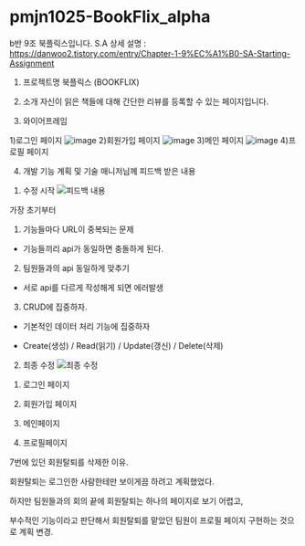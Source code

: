 # pmjn1025-BookFlix_alpha
b반 9조 북플릭스입니다.
S.A 상세 설명 : https://danwoo2.tistory.com/entry/Chapter-1-9%EC%A1%B0-SA-Starting-Assignment

1.  프로젝트명
북플릭스 (BOOKFLIX) 

2. 소개
자신이 읽은 책들에 대해 간단한 리뷰를 등록할 수 있는 페이지입니다. 

3. 와이어프레임

1)로그인 페이지
![image](https://user-images.githubusercontent.com/76934018/178859813-f0fc61f5-0a24-4747-9548-c5d9f9d9505d.png)
2)회원가입 페이지
![image](https://user-images.githubusercontent.com/76934018/178859980-1163cd47-a910-486d-884e-f2bb2f8f526f.png)
3)메인 페이지
![image](https://user-images.githubusercontent.com/76934018/178860081-58f3b440-f860-4aeb-8c1e-ec42ac87b331.png)
4)프로필 페이지

4. 개발 기능 계획 및 기술 매니저님께 피드백 받은 내용

1) 수정 시작
![피드백 내용](https://user-images.githubusercontent.com/76934018/178860343-c7f1acc8-7af8-4344-a48b-35c8c51be9a2.png)

가장 초기부터 

1. 기능들마다 URL이 중복되는 문제

- 기능들끼리 api가 동일하면 충돌하게 된다.
 

2. 팀원들과의 api 동일하게 맞추기

- 서로 api를 다르게 작성해게 되면  에러발생
 

3. CRUD에 집중하자.

-  기본적인 데이터 처리 기능에 집중하자

-  Create(생성) / Read(읽기) / Update(갱신) / Delete(삭제)


2) 최종 수정
![최종 수정](https://user-images.githubusercontent.com/76934018/178860696-d002eaec-a225-4342-8cf0-eda9aff8b57a.png)

1. 로그인 페이지

2. 회원가입 페이지

3. 메인페이지

4. 프로필페이지

7번에 있던 회원탈퇴를 삭제한 이유.

회원탈퇴는 로그인한 사람한테만 보이게끔 하려고 계획했었다.

하지만 팀원들과의 회의 끝에 회원탈퇴는 하나의 페이지로 보기 어렵고,

부수적인 기능이라고 판단해서 회원탈퇴를 맡았던 팀원이 프로필 페이지 구현하는 것으로 계획 변경.
